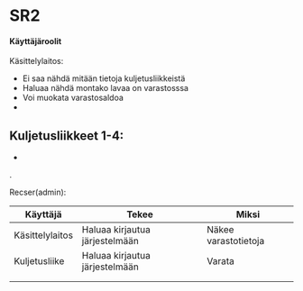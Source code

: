 # SR2

#### Käyttäjäroolit 
Käsittelylaitos:
- Ei saa nähdä mitään tietoja kuljetusliikkeistä
- Haluaa nähdä montako lavaa on varastosssa
- Voi muokata varastosaldoa
-


Kuljetusliikkeet 1-4:
-
-
.

Recser(admin):



|Käyttäjä | Tekee | Miksi|
|---|---|---|
|Käsittelylaitos| Haluaa kirjautua järjestelmään | Näkee varastotietoja|
|Kuljetusliike | Haluaa kirjautua järjestelmään | Varata | 
| | | | 
| | | | 
